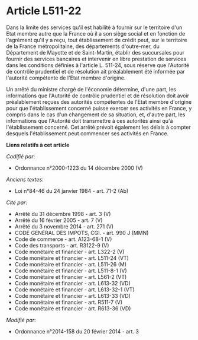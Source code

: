 # Article L511-22

Dans la limite des services qu'il est habilité à fournir sur le territoire d'un Etat membre autre que la France où il a son
siège social et en fonction de l'agrément qu'il y a reçu, tout établissement de crédit peut, sur le territoire de la France
métropolitaine, des départements d'outre-mer, du Département de Mayotte et de Saint-Martin, établir des succursales pour
fournir des services bancaires et intervenir en libre prestation de services dans les conditions définies à l'article L.
511-24, sous réserve que l'Autorité de contrôle prudentiel et de résolution ait préalablement été informée par l'autorité
compétente de l'Etat membre d'origine. 

Un arrêté du ministre chargé de l'économie détermine, d'une part, les informations que l'Autorité de contrôle prudentiel et
de résolution doit avoir préalablement reçues des autorités compétentes de l'Etat membre d'origine pour que l'établissement
concerné puisse exercer ses activités en France, y compris dans le cas d'un changement de sa situation, et, d'autre part, les
informations que l'Autorité doit transmettre à ces autorités ainsi qu'à l'établissement concerné. Cet arrêté prévoit
également les délais à compter desquels l'établissement peut commencer ses activités en France.

**Liens relatifs à cet article**

_Codifié par_:

  - Ordonnance n°2000-1223 du 14 décembre 2000 (V)

_Anciens textes_:

  - Loi n°84-46 du 24 janvier 1984 - art. 71-2 (Ab)

_Cité par_:

  - Arrêté du 31 décembre 1998 - art. 3 (V)
  - Arrêté du 16 février 2005 - art. 7 (V)
  - Arrêté du 3 novembre 2014 - art. 271 (V)
  - CODE GENERAL DES IMPOTS, CGI. - art. 990 J (MMN)
  - Code de commerce - art. A123-68-1 (V)
  - Code des transports - art. R3122-9 (V)
  - Code monétaire et financier - art. L322-2 (V)
  - Code monétaire et financier - art. L511-24 (VT)
  - Code monétaire et financier - art. L511-26 (M)
  - Code monétaire et financier - art. L511-8-1 (V)
  - Code monétaire et financier - art. L561-2 (VT)
  - Code monétaire et financier - art. L613-32 (VD)
  - Code monétaire et financier - art. L613-32-1 (VT)
  - Code monétaire et financier - art. L613-33 (VD)
  - Code monétaire et financier - art. R511-7 (V)
  - Code monétaire et financier - art. R613-36 (VD)

_Modifié par_:

  - Ordonnance n°2014-158 du 20 février 2014 - art. 3
